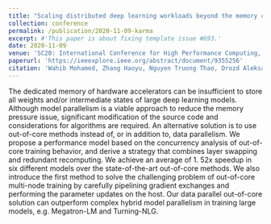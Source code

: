 ```yaml
---
title: "Scaling distributed deep learning workloads beyond the memory capacity with KARMA"
collection: conference
permalink: /publication/2020-11-09-karma
excerpt: #'This paper is about fixing template issue #693.'
date: 2020-11-09
venue: 'SC20: International Conference for High Performance Computing, Networking, Storage and Analysis'
paperurl: 'https://ieeexplore.ieee.org/abstract/document/9355256'
citation: 'Wahib Mohamed, Zhang Haoyu, Nguyen Truong Thao, Drozd Aleksandr, Domke Jens, Zhang Lingqi, Takano Ryousei and Matsuoka Satoshi, "Scaling Distributed Deep Learning Workloads beyond the Memory Capacity with KARMA," SC20: International Conference for High Performance Computing, Networking, Storage and Analysis, Atlanta, GA, USA, 2020, pp. 1-15, doi: 10.1109/SC41405.2020.00023.'
---
```


The dedicated memory of hardware accelerators can be insufficient to store all weights and/or intermediate states of large deep learning models. Although model parallelism is a viable approach to reduce the memory pressure issue, significant modification of the source code and considerations for algorithms are required. An alternative solution is to use out-of-core methods instead of, or in addition to, data parallelism. We propose a performance model based on the concurrency analysis of out-of-core training behavior, and derive a strategy that combines layer swapping and redundant recomputing. We achieve an average of 1. 52x speedup in six different models over the state-of-the-art out-of-core methods. We also introduce the first method to solve the challenging problem of out-of-core multi-node training by carefully pipelining gradient exchanges and performing the parameter updates on the host. Our data parallel out-of-core solution can outperform complex hybrid model parallelism in training large models, e.g. Megatron-LM and Turning-NLG.